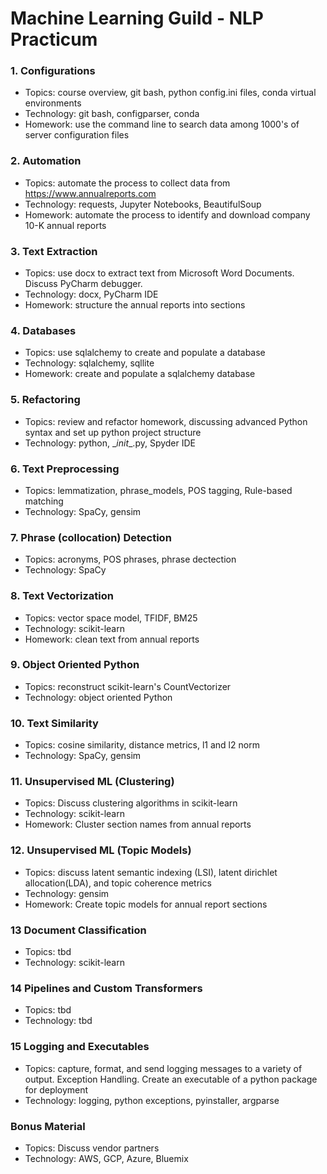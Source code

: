 # Machine Learning Guild - NLP Practicum

### 1. Configurations
*  Topics: course overview, git bash, python config.ini files, conda virtual environments
*  Technology: git bash, configparser, conda
*  Homework: use the command line to search data among 1000's of server configuration files

### 2. Automation
*  Topics: automate the process to collect data from https://www.annualreports.com
*  Technology: requests, Jupyter Notebooks, BeautifulSoup
*  Homework: automate the process to identify and download company 10-K annual reports

### 3. Text Extraction
*  Topics: use docx to extract text from Microsoft Word Documents. Discuss PyCharm debugger.
*  Technology: docx, PyCharm IDE
*  Homework: structure the annual reports into sections

### 4. Databases
*  Topics: use sqlalchemy to create and populate a database
*  Technology: sqlalchemy, sqllite
*  Homework: create and populate a sqlalchemy database

### 5. Refactoring
*  Topics: review and refactor homework, discussing advanced Python syntax and set up python project structure
*  Technology: python, \__init_\_.py, Spyder IDE

### 6. Text Preprocessing
*  Topics: lemmatization, phrase_models, POS tagging, Rule-based matching
*  Technology: SpaCy, gensim

### 7. Phrase (collocation) Detection
*  Topics: acronyms, POS phrases, phrase dectection
*  Technology: SpaCy

### 8. Text Vectorization
*  Topics: vector space model, TFIDF, BM25
*  Technology: scikit-learn
*  Homework: clean text from annual reports

### 9. Object Oriented Python
*  Topics: reconstruct scikit-learn's CountVectorizer
*  Technology: object oriented Python

### 10. Text Similarity
*  Topics: cosine similarity, distance metrics, l1 and l2 norm
*  Technology: SpaCy, gensim

### 11. Unsupervised ML (Clustering)
*  Topics: Discuss clustering algorithms in scikit-learn
*  Technology: scikit-learn
*  Homework: Cluster section names from annual reports

### 12. Unsupervised ML (Topic Models)
*  Topics: discuss latent semantic indexing (LSI), latent dirichlet allocation(LDA), and topic coherence metrics
*  Technology: gensim
*  Homework: Create topic models for annual report sections

### 13 Document Classification
*  Topics: tbd
*  Technology: scikit-learn

### 14 Pipelines and Custom Transformers
*  Topics: tbd
*  Technology: tbd

### 15 Logging and Executables
*  Topics: capture, format, and send logging messages to a variety of output. Exception Handling. Create an executable of a python package for deployment
*  Technology: logging, python exceptions, pyinstaller, argparse

### Bonus Material
*  Topics: Discuss vendor partners
*  Technology: AWS, GCP, Azure, Bluemix
